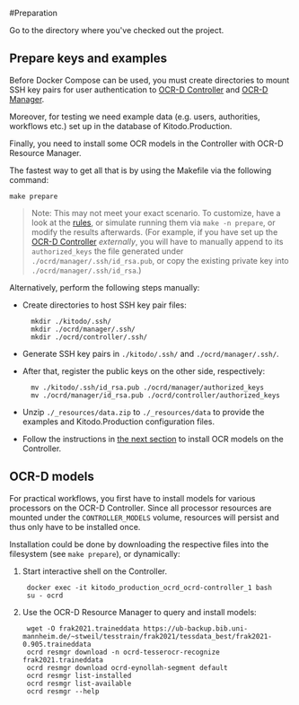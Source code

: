 #Preparation

Go to the directory where you've checked out the project.

## Prepare keys and examples

Before Docker Compose can be used, you must create directories to mount SSH key pairs
for user authentication to [OCR-D Controller](https://github.com/bertsky/ocrd_controller)
and [OCR-D Manager](https://github.com/markusweigelt/ocrd_manager).

Moreover, for testing we need example data (e.g. users, authorities, workflows etc.) set up in the database of Kitodo.Production.

 Finally, you need to install some OCR models in the Controller with OCR-D Resource Manager.


The fastest way to get all that is by using the Makefile via the following command:

    make prepare

> Note: This may not meet your exact scenario. To customize, have a look at the [rules](./Makefile#L21-L64),
> or simulate running them via `make -n prepare`, or modify the results afterwards.
> (For example, if you have set up the [OCR-D Controller](https://github.com/bertsky/ocrd_controller) _externally_,
> you will have to manually append to its `authorized_keys` the file generated under `./ocrd/manager/.ssh/id_rsa.pub`,
> or copy the existing private key into `./ocrd/manager/.ssh/id_rsa`.)

Alternatively, perform the following steps manually:


- Create directories to host SSH key pair files:


        mkdir ./kitodo/.ssh/
        mkdir ./ocrd/manager/.ssh/
        mkdir ./ocrd/controller/.ssh/

- Generate SSH key pairs in `./kitodo/.ssh/` and `./ocrd/manager/.ssh/`. 
- After that, register the public keys on the other side, respectively:

        mv ./kitodo/.ssh/id_rsa.pub ./ocrd/manager/authorized_keys
        mv ./ocrd/manager/id_rsa.pub ./ocrd/controller/authorized_keys


- Unzip `./_resources/data.zip` to `./_resources/data` to provide the examples and Kitodo.Production configuration files.


- Follow the instructions in [the next section](#ocr-d-models) to install OCR models on the Controller.


## OCR-D models

For practical workflows, you first have to install models for various processors on the OCR-D Controller.
Since all processor resources are mounted under the `CONTROLLER_MODELS` volume, resources will persist
and thus only have to be installed once.

Installation could be done by downloading the respective files into the filesystem (see `make prepare`),
or dynamically:

1. Start interactive shell on the Controller.

        docker exec -it kitodo_production_ocrd_ocrd-controller_1 bash
        su - ocrd

2. Use the OCR-D Resource Manager to query and install models:

        wget -O frak2021.traineddata https://ub-backup.bib.uni-mannheim.de/~stweil/tesstrain/frak2021/tessdata_best/frak2021-0.905.traineddata
        ocrd resmgr download -n ocrd-tesserocr-recognize frak2021.traineddata
        ocrd resmgr download ocrd-eynollah-segment default
        ocrd resmgr list-installed
        ocrd resmgr list-available
        ocrd resmgr --help
